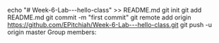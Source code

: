 echo "# Week-6-Lab---hello-class" >> README.md
git init
git add README.md
git commit -m "first commit"
git remote add origin https://github.com/EPitchiah/Week-6-Lab---hello-class.git
git push -u origin master
Group members:
